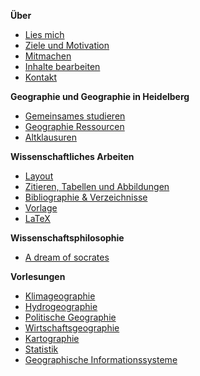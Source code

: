 **Über**
- [Lies mich](README.md)
- [Ziele und Motivation](about/ziele-motivation.md)
- [Mitmachen](about/mitmachen.md)
- [Inhalte bearbeiten](about/contribute.md)
- [Kontakt](about/kontakt.md)

**Geographie und Geographie in Heidelberg**
- [Gemeinsames studieren](gemeinsames-studieren/alternativer-messenger.md)
- [Geographie Ressourcen](geographie-ressourcen/geographie-heidelberg.md)
- [Altklausuren](altklausuren/altklausuren.md)

**Wissenschaftliches Arbeiten**
- [Layout](wissenschaft/layout.md)
- [Zitieren, Tabellen und Abbildungen](wissenschaft/zitieren-tabellen-abbildungen.md)
- [Bibliographie & Verzeichnisse](wissenschaft/bibliographie.md)
- [Vorlage](wissenschaft/vorlage.md)
- [LaTeX](wissenschaft/latex.md)

**Wissenschaftsphilosophie**
- [A dream of socrates](wissenschaftsphilosophie/a-dream-of-scrates.md)

**Vorlesungen**
- [Klimageographie](klimageographie/00-allgemeines.md)
- [Hydrogeographie](hydrogeographie/00-allgemeines.md)
- [Politische Geographie](politische-geographie/00-allgemeines.md)
- [Wirtschaftsgeographie](wirtschaftsgeographie/00-allgemeines.md)
- [Kartographie](kartographie/00-allgemeines.md)
- [Statistik](statistik/00-allgemeines.md)
- [Geographische Informationssysteme](gis/00-allgemeines.md)
